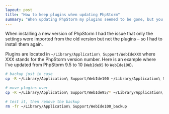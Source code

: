 ```yaml
---
layout: post
title: "How to keep plugins when updating PhpStorm"
summary: "When updating PhpStorm my plugins seemed to be gone, but you can easily move them over." 
---
```


When installing a new version of PhpStorm I had the issue that 
only the settings were imported from the old version but not 
the plugins – so I had to install them again.

Plugins are located in `~/Library/Application\ Support/WebIdeXXX`
where XXX stands for the PhpStorm version number. Here is an example
where I've updated from PhpStorm 9.5 to 10 (`WebIde95` to `WebIde100`).

```bash
# backup just in case
cp -R ~/Library/Application\ Support/WebIde100 ~/Library/Application\ Support/WebIde100_backup

# move plugins over
cp -R ~/Library/Application\ Support/WebIde95/* ~/Library/Application\ Support/WebIde100/

# test it, then remove the backup
rm -fr ~/Library/Application\ Support/WebIde100_backup
```
